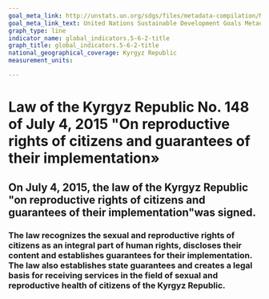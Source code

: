 ```yaml
---
goal_meta_link: http://unstats.un.org/sdgs/files/metadata-compilation/Metadata-Goal-5.pdf
goal_meta_link_text: United Nations Sustainable Development Goals Metadata (pdf 634kB)
graph_type: line
indicator_name: global_indicators.5-6-2-title
graph_title: global_indicators.5-6-2-title
national_geographical_coverage: Kyrgyz Republic
measurement_units: 

---
```

# Law of the Kyrgyz Republic No. 148 of July 4, 2015 "Оn reproductive rights of citizens and guarantees of their implementation»
## On July 4, 2015, the law of the Kyrgyz Republic "on reproductive rights of citizens and guarantees of their implementation"was signed.
### The law recognizes the sexual and reproductive rights of citizens as an integral part of human rights, discloses their content and establishes guarantees for their implementation. The law also establishes state guarantees and creates a legal basis for receiving services in the field of sexual and reproductive health of citizens of the Kyrgyz Republic.
